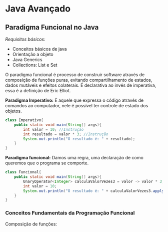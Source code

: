 # Java Avançado

## Paradigma Funcional no Java

*Requisitos básicos:*

- Conceitos básicos de java
- Orientação a objeto
- Java Generics
- Collections: List e Set

O paradigma funcional é processo de construir software através de composição de funções puras, evitando compartilhamento de estados, dados mutáveis e efeitos colaterais. É declarativa ao invés de imperativa, essa é a definição de Eric Elliot.

**Paradigma Imperativo:** E aquele que expressa o código através de comandos ao computador, nele é possível ter controle de estado dos objetos.

```java
class Imperativo{
    public static void main(String[] args){
        int valor = 10; //Instrução
        int resultado = valor * 3; //Instrução
        System.out.println("O resultado é: " + resultado);
    }
}
```

**Paradigma funcional:** Damos uma regra, uma declaração de como queremos que o programa se comporte.

```java
class Funcional{
    public static void main(String[] args){
        UnaryOperator<Integer> calculaValorVezes3 = valor -> valor * 3; //Conceito Paradigma Funcional
        int valor = 10;
        System.out.println("O resultado é: " + calculaValorVezes3.apply(10));
    }
}
```

### Conceitos Fundamentais da Programação Funcional

Composição de funções: 
